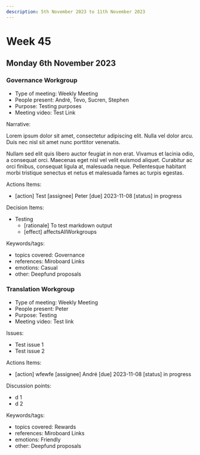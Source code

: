 ```yaml
---
description: 5th November 2023 to 11th November 2023
---
```


# Week 45

## Monday 6th November 2023


### Governance Workgroup

- Type of meeting: Weekly Meeting
- People present: André, Tevo, Sucren, Stephen
- Purpose: Testing purposes
- Meeting video: Test Link

Narrative:

Lorem ipsum dolor sit amet, consectetur adipiscing elit. Nulla vel dolor arcu. Duis nec nisl sit amet nunc porttitor venenatis. 

Nullam sed elit quis libero auctor feugiat in non erat. Vivamus et lacinia odio, a consequat orci. Maecenas eget nisl vel velit euismod aliquet. Curabitur ac orci finibus, consequat ligula at, malesuada neque. Pellentesque habitant morbi tristique senectus et netus et malesuada fames ac turpis egestas.

Actions Items:
- [action] Test [assignee] Peter [due] 2023-11-08 [status] in progress

Decision Items:
- Testing
  - [rationale] To test markdown output
  - [effect] affectsAllWorkgroups

Keywords/tags:
- topics covered: Governance
- references: Miroboard Links
- emotions: Casual
- other: Deepfund proposals

### Translation Workgroup

- Type of meeting: Weekly Meeting
- People present: Peter
- Purpose: Testing
- Meeting video: Test link

Issues:
- Test issue 1
- Test issue 2

Actions Items:
- [action] wfewfe [assignee] André [due] 2023-11-08 [status] in progress

Discussion points:
- d 1
- d 2

Keywords/tags:
- topics covered: Rewards
- references: Miroboard Links
- emotions: Friendly
- other: Deepfund proposals